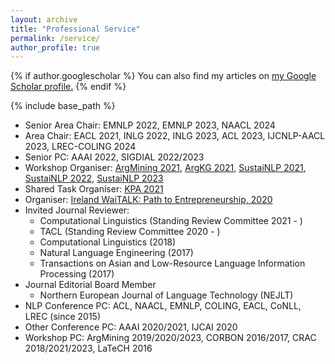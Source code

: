 ```yaml
---
layout: archive
title: "Professional Service"
permalink: /service/
author_profile: true
---
```


{% if author.googlescholar %}
  You can also find my articles on <u><a href="{{author.googlescholar}}">my Google Scholar profile</a>.</u>
{% endif %}

{% include base_path %}
- Senior Area Chair: EMNLP 2022, EMNLP 2023, NAACL 2024
- Area Chair: EACL 2021, INLG 2022, INLG 2023, ACL 2023, IJCNLP-AACL 2023, LREC-COLING 2024
- Senior PC: AAAI 2022, SIGDIAL 2022/2023
- Workshop Organiser: [ArgMining 2021](https://2021.argmining.org/), [ArgKG 2021](https://argkg21.argmining.org/), [SustaiNLP 2021](https://sites.google.com/view/sustainlp2021/home), [SustaiNLP 2022](https://sites.google.com/view/sustainlp2022), [SustaiNLP 2023](https://sites.google.com/view/sustainlp2023)  
- Shared Task Organiser: [KPA 2021](https://github.com/ibm/KPA_2021_shared_task)  
- Organiser: [Ireland WaiTALK: Path to Entrepreneurship, 2020](https://medium.com/womeninai/becoming-founders-and-ceos-path-to-entrepreneurship-waitalk-693f6e5671de)
- Invited Journal Reviewer:  
  - Computational Linguistics (Standing Review Committee 2021 - )
  - TACL (Standing Review Committee 2020 - )
  - Computational Linguistics (2018)
  - Natural Language Engineering (2017)
  - Transactions on Asian and Low-Resource Language Information Processing (2017)  
- Journal Editorial Board Member
  - Northern European Journal of Language Technology (NEJLT)
- NLP Conference PC: ACL, NAACL, EMNLP, COLING, EACL, CoNLL, LREC (since 2015)  
- Other Conference PC: AAAI 2020/2021, IJCAI 2020  
- Workshop PC: ArgMining 2019/2020/2023, CORBON 2016/2017, CRAC 2018/2021/2023, LaTeCH 2016

